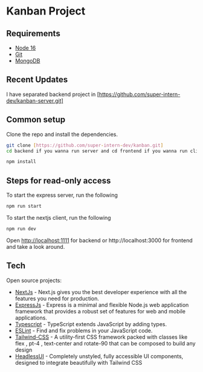 
# Kanban Project

## Requirements

* [Node 16](https://nodejs.org/en/)
* [Git](https://git-scm.com/)
* [MongoDB](https://www.mongodb.com/)

## Recent Updates
I have separated backend project in  [https://github.com/super-intern-dev/kanban-server.git]
## Common setup 

Clone the repo and install the dependencies.

```bash
git clone [https://github.com/super-intern-dev/kanban.git]
cd backend if you wanna run server and cd frontend if you wanna run client
```

```bash
npm install
```

## Steps for read-only access

To start the express server, run the following

```bash 
npm run start 
```
To start the nextjs client, run the following

```bash 
npm run dev
```
Open [http://localhost:1111](http://localhost:1111) for backend or http://localhost:3000 for frontend and take a look around.


## Tech

Open source projects:

- [NextJs](https://nextjs.org/) - Next.js gives you the best developer experience with all the features you need for production.
- [ExpressJs](https://expressjs.com/) - Express is a minimal and flexible Node.js web application framework that provides a robust set of features for web and mobile applications.
- [Typescript](https://www.typescriptlang.org/) - TypeScript extends JavaScript by adding types.
- [ESLint](https://eslint.org/) - Find and fix problems in your JavaScript code.
- [Tailwind-CSS](https://tailwindcss.com/) - A utility-first CSS framework packed with classes like flex , pt-4 , text-center and rotate-90 that can be composed to build any design
- [HeadlessUI](https://headlessui.com/) - Completely unstyled, fully accessible UI components, designed to integrate beautifully with Tailwind CSS



